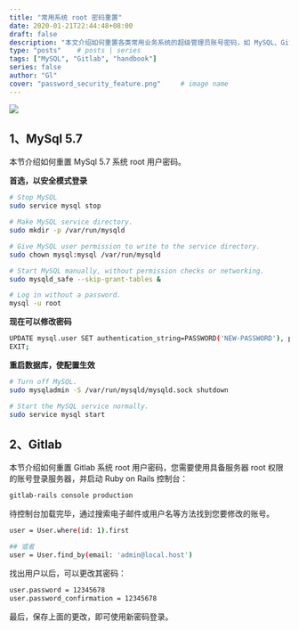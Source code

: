 ```yaml
---
title: "常用系统 root 密码重置"
date: 2020-01-21T22:44:48+08:00
draft: false
description: "本文介绍如何重置各类常用业务系统的超级管理员账号密码，如 MySQL、Gitlab 等。"
type: "posts"    # posts | series
tags: ["MySQL", "Gitlab", "handbook"]
series: false
author: "Gl"
cover: "password_security_feature.png"     # image name
---
```


![](password_security_feature)

## 1、MySql 5.7

本节介绍如何重置 MySql 5.7 系统 root 用户密码。

**首选，以安全模式登录**

```bash
# Stop MySQL
sudo service mysql stop

# Make MySQL service directory.
sudo mkdir -p /var/run/mysqld

# Give MySQL user permission to write to the service directory.
sudo chown mysql:mysql /var/run/mysqld

# Start MySQL manually, without permission checks or networking.
sudo mysqld_safe --skip-grant-tables &

# Log in without a password.
mysql -u root
```

**现在可以修改密码**

```bash
UPDATE mysql.user SET authentication_string=PASSWORD('NEW-PASSWORD'), plugin='mysql_native_password' WHERE User='root' ;
EXIT;
```

**重启数据库，使配置生效**

```bash
# Turn off MySQL.
sudo mysqladmin -S /var/run/mysqld/mysqld.sock shutdown

# Start the MySQL service normally.
sudo service mysql start
```

## 2、Gitlab

本节介绍如何重置 Gitlab 系统 root 用户密码，您需要使用具备服务器 root 权限的账号登录服务器，并启动 Ruby on Rails 控制台：

```bash
gitlab-rails console production
```

待控制台加载完毕，通过搜索电子邮件或用户名等方法找到您要修改的账号。

```bash
user = User.where(id: 1).first

## 或者
user = User.find_by(email: 'admin@local.host')
```

找出用户以后，可以更改其密码：

```bash
user.password = 12345678
user.password_confirmation = 12345678
```

最后，保存上面的更改，即可使用新密码登录。